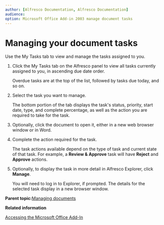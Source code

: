 ```yaml
---
author: [Alfresco Documentation, Alfresco Documentation]
audience: 
option: Microsoft Office Add-in 2003 manage document tasks
---
```


# Managing your document tasks

Use the My Tasks tab to view and manage the tasks assigned to you.

1.  Click the My Tasks tab on the Alfresco panel to view all tasks currently assigned to you, in ascending due date order.

    Overdue tasks are at the top of the list, followed by tasks due today, and so on.

2.  Select the task you want to manage.

    The bottom portion of the tab displays the task's status, priority, start date, type, and complete percentage, as well as the action you are required to take for the task.

3.  Optionally, click the document to open it, either in a new web browser window or in Word.

4.  Complete the action required for the task.

    The task actions available depend on the type of task and current state of that task. For example, a **Review & Approve** task will have **Reject** and **Approve** actions.

5.  Optionally, to display the task in more detail in Alfresco Explorer, click **Manage**.

    You will need to log in to Explorer, if prompted. The details for the selected task display in a new browser window.


**Parent topic:**[Managing documents](../concepts/MSAddin-manage-docs.md)

**Related information**  


[Accessing the Microsoft Office Add-In](../concepts/MSAddin-access.md)

